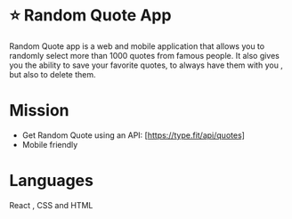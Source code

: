 # ⭐️ Random Quote App

 Random Quote app is a web and mobile application that allows you to randomly select more than 1000 quotes from famous people.
 It also gives you the ability to save your favorite quotes, to always have them with you , but also to delete them.


# Mission
* Get Random Quote using an API:
[https://type.fit/api/quotes]
* Mobile friendly


# Languages
React , CSS and HTML
